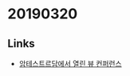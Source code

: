 # 20190320

## Links
- [암테스트르담에서 열린 뷰 컨퍼런스](https://m.youtube.com/playlist?list=PLCxzy-hmQq9ECHOwbRrbBx0VEoqWM02CA)